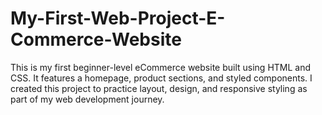# My-First-Web-Project-E-Commerce-Website
This is my first beginner-level eCommerce website built using HTML and CSS. It features a homepage, product sections, and styled components. I created this project to practice layout, design, and responsive styling as part of my web development journey.
